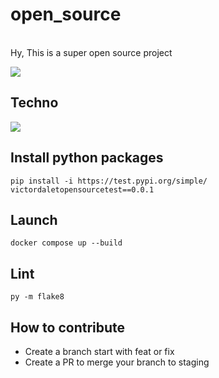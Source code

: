 # open_source

<br>
Hy, This is a super open source project

![](https://img.shields.io/github/stars/victordalet/super_python_program.svg)

## Techno

![](https://img.shields.io/badge/Python-FFD43B?style=for-the-badge&logo=python&logoColor=blue)


## Install python packages
```shell
pip install -i https://test.pypi.org/simple/ victordaletopensourcetest==0.0.1
```


## Launch

````shell
docker compose up --build
````

## Lint

````shell
py -m flake8
````

## How to contribute

- Create a branch start with feat or fix
- Create a PR to merge your branch to staging